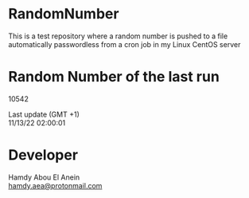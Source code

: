 # RandomNumber    
This is a test repository where a random number is pushed to a file automatically passwordless from a cron job in my Linux CentOS server    
# Random Number of the last run   
10542
      
Last update (GMT +1)    
11/13/22 02:00:01
# Developer    
Hamdy Abou El Anein   
hamdy.aea@protonmail.com
